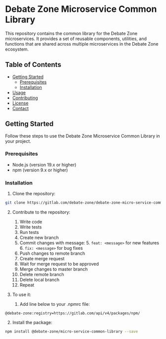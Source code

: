 # Debate Zone Microservice Common Library

This repository contains the common library for the Debate Zone microservices. It provides a set of reusable components, utilities, and functions that are shared across multiple microservices in the Debate Zone ecosystem.

## Table of Contents

- [Getting Started](#getting-started)
    - [Prerequisites](#prerequisites)
    - [Installation](#installation)
- [Usage](#usage)
- [Contributing](#contributing)
- [License](#license)
- [Contact](#contact)

## Getting Started

Follow these steps to use the Debate Zone Microservice Common Library in your project.

### Prerequisites

- Node.js (version 19.x or higher)
- npm (version 9.x or higher)

### Installation

1. Clone the repository:

```sh
git clone https://gitlab.com/debate-zone/debate-zone-micro-service-common-library.git
```
2. Contribute to the repository: 
   1. Write code
   2. Write tests
   3. Run tests
   4. Create new branch
   4. Commit changes with message:
      5. `feat: <message>` for new features
      6. `fix: <message>` for bug fixes
   7. Push changes to remote branch
   8. Create merge request
   9. Wait for merge request to be approved
   10. Merge changes to master branch
   11. Delete remote branch
   12. Delete local branch
   13. Repeat


1. To use it:
   1. Add line below to your .npmrc file:
```
@debate-zone:registry=https://gitlab.com/api/v4/packages/npm/
```
2. Install the package:
```sh
npm install @debate-zone/micro-service-common-library --save
```
